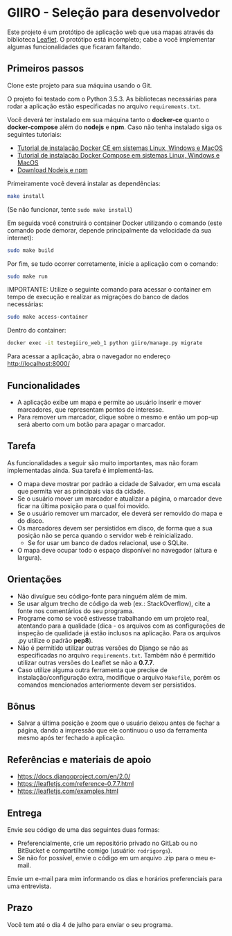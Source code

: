 # GIIRO - Seleção para desenvolvedor

Este projeto é um protótipo de aplicação web que usa mapas através da biblioteca [Leaflet](http://leafletjs.com/). O protótipo está incompleto; cabe a você implementar algumas funcionalidades que ficaram faltando.

## Primeiros passos

Clone este projeto para sua máquina usando o Git.

O projeto foi testado com o Python 3.5.3. As bibliotecas necessárias para rodar a aplicação estão especificadas no arquivo `requirements.txt`.

Você deverá ter instalado em sua máquina tanto o **docker-ce** quanto o **docker-compose** além do **nodejs** e **npm**. Caso não tenha instalado siga os seguintes tutoriais:
- [Tutorial de instalação Docker CE em sistemas Linux, Windows e MacOS](https://docs.docker.com/install/#supported-platforms)
- [Tutorial de instalação Docker Compose em sistemas Linux, Windows e MacOS](https://docs.docker.com/compose/install/)
- [Download Nodejs e npm](https://nodejs.org/en/download/)

Primeiramente você deverá instalar as dependências:
``` bash
make install
```

(Se não funcionar, tente `sudo make install`)

Em seguida você construirá o container Docker utilizando o comando (este comando pode demorar, depende principalmente da velocidade da sua internet):
``` bash
sudo make build
```

Por fim, se tudo ocorrer corretamente, inicie a aplicação com o comando:
``` bash
sudo make run
```

IMPORTANTE:
Utilize o seguinte comando para acessar o container em tempo de execução e realizar as migrações do banco de dados necessárias:
```bash
sudo make access-container
```

Dentro do container:
```bash
docker exec -it testegiiro_web_1 python giiro/manage.py migrate
```

Para acessar a aplicação, abra o navegador no endereço <http://localhost:8000/>

## Funcionalidades

- A aplicação exibe um mapa e permite ao usuário inserir e mover marcadores, que representam pontos de interesse.
- Para remover um marcador, clique sobre o mesmo e então um pop-up será aberto com um botão para apagar o marcador.


## Tarefa

As funcionalidades a seguir são muito importantes, mas não foram implementadas ainda. Sua tarefa é implementá-las.

- O mapa deve mostrar por padrão a cidade de Salvador, em uma escala que permita ver as principais vias da cidade.
- Se o usuário mover um marcador e atualizar a página, o marcador deve ficar na última posição para o qual foi movido.
- Se o usuário remover um marcador, ele deverá ser removido do mapa e do disco.
- Os marcadores devem ser persistidos em disco, de forma que a sua posição não se perca quando o servidor web é reinicializado.
    - Se for usar um banco de dados relacional, use o SQLite.
- O mapa deve ocupar todo o espaço disponível no navegador (altura e largura).


## Orientações

- Não divulgue seu código-fonte para ninguém além de mim.
- Se usar algum trecho de código da web (ex.: StackOverflow), cite a fonte nos comentários do seu programa.
- Programe como se você estivesse trabalhando em um projeto real, atentando para a qualidade (dica - os arquivos com as configurações de inspeção de qualidade já estão inclusos na aplicação. Para os arquivos .py utilize o padrão **pep8**).
- Não é permitido utilizar outras versões do Django se não as especificadas no arquivo `requirements.txt`. Também não é permitido utilizar outras versões do Leaflet se não a **0.7.7**.
- Caso utilize alguma outra ferramenta que precise de instalação/configuração extra, modifique o arquivo `Makefile`, porém os comandos mencionados anteriormente devem ser persistidos.


## Bônus

- Salvar a última posição e zoom que o usuário deixou antes de fechar a página, dando a impressão que ele continuou o uso da ferramenta mesmo após ter fechado a aplicação. 

## Referências e materiais de apoio

- <https://docs.djangoproject.com/en/2.0/>
- <https://leafletjs.com/reference-0.7.7.html>
- <https://leafletjs.com/examples.html>

## Entrega

Envie seu código de uma das seguintes duas formas:

- Preferencialmente, crie um repositório privado no GitLab ou no BitBucket e compartilhe comigo (usuário: `rodrigorgs`).
- Se não for possível, envie o código em um arquivo .zip para o meu e-mail.

Envie um e-mail para mim informando os dias e horários preferenciais para uma entrevista.

## Prazo

Você tem até o dia 4 de julho para enviar o seu programa.

